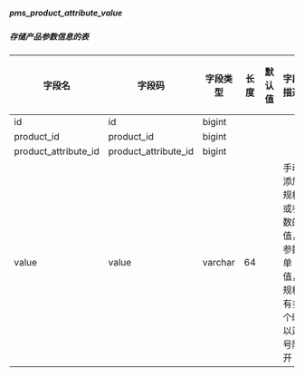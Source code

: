 
##### pms_product_attribute_value
##### 存储产品参数信息的表
|字段名|字段码|字段类型|长度|默认值|字段描述|是否主键|
|----|----|----|----|----|----|----|
|id|id|bigint||||Y|
|product_id|product_id|bigint|||||
|product_attribute_id|product_attribute_id|bigint|||||
|value|value|varchar|64||手动添加规格或参数的值，参数单值，规格有多个时以逗号隔开||
